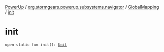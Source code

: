 [PowerUp](../../index.md) / [org.stormgears.powerup.subsystems.navigator](../index.md) / [GlobalMapping](index.md) / [init](./init.md)

# init

`open static fun init(): `[`Unit`](https://kotlinlang.org/api/latest/jvm/stdlib/kotlin/-unit/index.html)